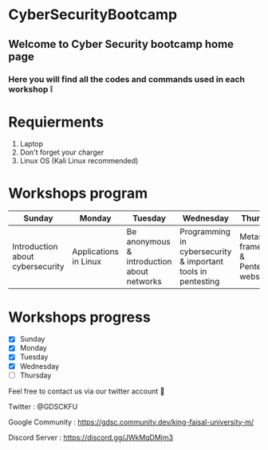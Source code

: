 # CyberSecurityBootcamp

## Welcome to Cyber Security bootcamp home page 

### Here you will find all the codes and commands used in each workshop ❕

# Requierments 

1. Laptop
2. Don't forget your charger 
3. Linux OS (Kali Linux recommended) 


# Workshops program 

| Sunday | Monday | Tuesday | Wednesday | Thursday |
| ------------- | ------------- | ------------- | ------------- | ------------- |
| Introduction about cybersecurity | Applications in Linux  | Be anonymous & introduction about networks  | Programming in cybersecurity & important tools in pentesting | Metasploit framework & Pentesting websites |

# Workshops progress 

- [x] Sunday
- [x] Monday
- [x] Tuesday 
- [x] Wednesday
- [ ] Thursday

Feel free to contact us via our twitter account 💌

Twitter : @GDSCKFU


Google Community : https://gdsc.community.dev/king-faisal-university-m/

Discord Server : https://discord.gg/JWkMqDMjm3
